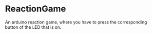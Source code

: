 # ReactionGame
An arduino reaction game, where you have to press the corresponding button of the LED that is on. 
